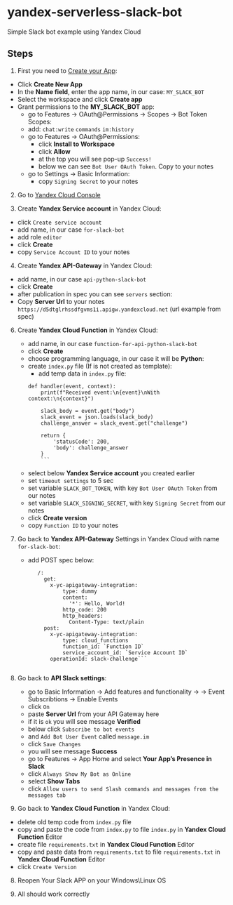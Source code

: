 # yandex-serverless-slack-bot
Simple Slack bot example using Yandex Cloud 

## Steps 

1. First you need to [Create your App](https://api.slack.com/apps):
  - Click **Create New App** 
  - In the **Name field**, enter the app name, in our case: `MY_SLACK_BOT`
  - Select the workspace and click **Create app**
  - Grant permissions to the **MY_SLACK_BOT** app:
    - go to Features -> OAuth@Permissions -> Scopes -> Bot Token Scopes:
    - add:
      `chat:write`
      `commands`
      `im:history`
    - go to Features -> OAuth@Permissions:
      - click **Install to Workspace**
      - click **Allow**
      - at the top you will see pop-up `Success!`
      - below we can see `Bot User OAuth Token`. Copy to your notes
    - go to Settings -> Basic Information:
      - copy `Signing Secret` to your notes

2. Go to [Yandex Cloud Console](https://console.cloud.yandex.ru/)

3. Create **Yandex Service account** in Yandex Cloud:
  - click `Create service account`
  - add name, in our case `for-slack-bot`
  - add role `editor`
  - click **Create**
  - copy `Service Account ID` to your notes

4. Create **Yandex API-Gateway** in Yandex Cloud:
  - add name, in our case `api-python-slack-bot` 
  - click **Create**
  - after publication in spec you can see `servers` section:
  - Copy **Server Url** to your notes 
    `https://d5dtglrhssdfgvms1i.apigw.yandexcloud.net` (url example from spec)

6. Create  **Yandex Cloud Function** in Yandex Cloud:
   - add name, in our case `function-for-api-python-slack-bot`
   - click **Create**
   - choose programming language, in our case it will be **Python**:
   - create `index.py` file (If is not created as template):
     - add temp data in `index.py` file:
      ```import json
      def handler(event, context):
          print(f"Received event:\n{event}\nWith context:\n{context}")

          slack_body = event.get("body")
          slack_event = json.loads(slack_body)
          challenge_answer = slack_event.get("challenge")

          return {
              'statusCode': 200,
              'body': challenge_answer
          }
          ```
   - select below **Yandex Service account** you created earlier
   - set `timeout settings` to 5 sec
   - set variable `SLACK_BOT_TOKEN`, with key `Bot User OAuth Token` from our notes
   - set variable `SLACK_SIGNING_SECRET`, with key `Signing Secret` from our notes
   - click **Create version**
   - copy `Function ID` to your notes

7. Go back to **Yandex API-Gateway** Settings in Yandex Cloud with name `for-slack-bot`:
   - add POST spec below:
     ```paths:
        /:
          get:
            x-yc-apigateway-integration:
                type: dummy
                content:
                  '*': Hello, World!
                http_code: 200
                http_headers:
                  Content-Type: text/plain
          post:
            x-yc-apigateway-integration:
                type: cloud_functions
                function_id: `Function ID`
                service_account_id: `Service Account ID`
            operationId: slack-challenge```
    

6. Go back to **API Slack settings**:
   - go to Basic Information -> Add features and functionality -> 
   -> Event Subscribtions -> Enable Events
   - click `On`
   - paste **Server Url** from your API Gateway here
   - if it is `ok` you will see message **Verified** 
   - below click `Subscribe to bot events`
   - and `Add Bot User Event` called `message.im`
   - click `Save Changes`
   - you will see message **Success** 
   - go to Features -> App Home and select **Your App’s Presence in Slack**
    - click `Always Show My Bot as Online`
   - select **Show Tabs** 
    - click `Allow users to send Slash commands and messages from the messages tab`

7. Go back to **Yandex Cloud Function** in Yandex Cloud:
  - delete old temp code from `index.py` file
  - copy and paste the code from `index.py` to file `index.py` 
    in **Yandex Cloud Function** Editor
  - create file `requirements.txt` in **Yandex Cloud Function** Editor
  - copy and paste data from `requirements.txt` to file `requirements.txt` 
    in **Yandex Cloud Function** Editor
  - click `Create Version`

8. Reopen Your Slack APP on your Windows\Linux OS

9. All should work correctly
